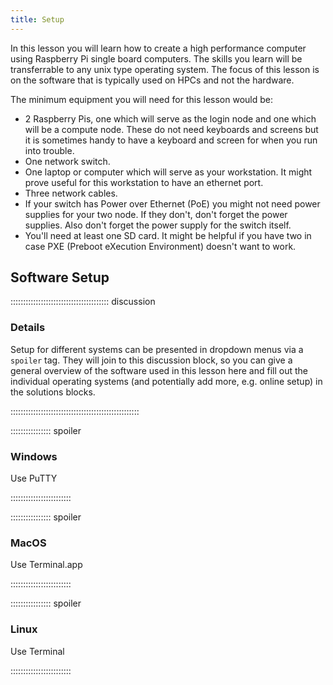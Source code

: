 ```yaml
---
title: Setup
---
```


In this lesson you will learn how to create a high performance computer using
Raspberry Pi single board computers. The skills you learn will be transferrable
to any unix type operating system. The focus of this lesson is on the software
that is typically used on HPCs and not the hardware.

The minimum equipment you will need for this lesson would be:

- 2 Raspberry Pis, one which will serve as the 
login node and one which will be a compute node. These do not need keyboards 
and screens but it is sometimes handy to have a keyboard and screen for when 
you run into trouble.
- One network switch.
- One laptop or computer which will serve as your workstation. It might prove
useful for this workstation to have an ethernet port.
- Three network cables.
- If your switch has Power over Ethernet (PoE) you might not need power supplies
for your two node. If they don't, don't forget the power supplies. Also don't 
forget the power supply for the switch itself.
- You'll need at least one SD card. It might be helpful if you have two in case PXE 
(Preboot eXecution Environment) doesn't want to work.



## Software Setup

::::::::::::::::::::::::::::::::::::::: discussion

### Details

Setup for different systems can be presented in dropdown menus via a `spoiler`
tag. They will join to this discussion block, so you can give a general overview
of the software used in this lesson here and fill out the individual operating
systems (and potentially add more, e.g. online setup) in the solutions blocks.

:::::::::::::::::::::::::::::::::::::::::::::::::::

:::::::::::::::: spoiler

### Windows

Use PuTTY

::::::::::::::::::::::::

:::::::::::::::: spoiler

### MacOS

Use Terminal.app

::::::::::::::::::::::::


:::::::::::::::: spoiler

### Linux

Use Terminal

::::::::::::::::::::::::

